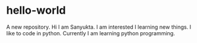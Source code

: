 # hello-world
A new repository.
Hi I am Sanyukta.
I am interested I learning new things.
I like to code in python.
Currently I am learning python programming.
